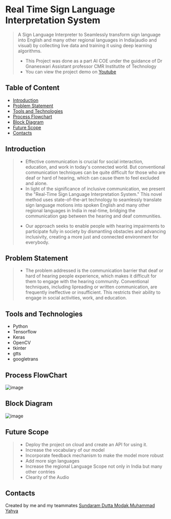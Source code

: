 # Real Time Sign Language Interpretation System
> A Sign Language Interpreter to Seamlessly transform sign language into English and many other regional languages in India(audio and visual) by collecting live data and training it using deep learning algorithms.
> + This Project was done as a part AI COE under the guidance of Dr Gnaneswari Assistant professor CMR Institutite of Technology
> + You can view the project demo on [Youtube](https://www.youtube.com/watch?v=8eshmYSX06s)
## Table of Content
+ [Introduction](https://github.com/CelinaThingbaijam/Real-Time-Sign-Language-Interpretation-System/blob/main/README.md#introduction)
+ [Problem Statement](https://github.com/CelinaThingbaijam/Real-Time-Sign-Language-Interpretation-System/blob/main/README.md#problem-statement)
+ [Tools and Technologies](https://github.com/CelinaThingbaijam/Real-Time-Sign-Language-Interpretation-System/blob/main/README.md#tools-and-technology)
+ [Process Flowchart](https://github.com/CelinaThingbaijam/Real-Time-Sign-Language-Interpretation-System/blob/main/README.md#process-flowchart)
+ [Block Diagram](https://github.com/CelinaThingbaijam/Real-Time-Sign-Language-Interpretation-System/blob/main/README.md#block-diagram)
+ [Future Scope](https://github.com/CelinaThingbaijam/Real-Time-Sign-Language-Interpretation-System/blob/main/README.md#future-scope)
+ [Contacts]()  
## Introduction
> - Effective communication is crucial for social interaction, education, and work in today's connected world. But conventional communication techniques can be quite difficult for those who are deaf or hard of hearing, which can cause them to feel excluded and alone. 
> - In light of the significance of inclusive communication, we present the "Real-Time Sign Language Interpretation System." This novel method uses state-of-the-art technology to seamlessly translate sign language motions into spoken English and many other regional languages in India in real-time, bridging the communication gap between the hearing and deaf communities. 
> + Our approach seeks to enable people with hearing impairments to participate fully in society by dismantling obstacles and advancing inclusivity, creating a more just and connected environment for everybody.
## Problem Statement
> - The problem addressed is the communication barrier that deaf or hard of hearing people experience, which makes it difficult for them to engage with the hearing community. Conventional techniques, including lipreading or written communication, are frequently ineffective or insufficient. This restricts their ability to engage in social activities, work, and education.

## Tools and Technologies
+ Python
+ Tensorflow
+ Keras
+ OpenCV
+ tkinter
+ gtts
+ googletrans

## Process FlowChart
![image](https://github.com/user-attachments/assets/ddc20839-6ec7-4966-8b01-26a45237a548)

## Block Diagram
![image](https://github.com/user-attachments/assets/48c13644-1ef9-4290-9b75-2afcc523e889)

## Future Scope
> + Deploy the project on cloud and create an API for using it.
> + Increase the vocabulary of our model
> + Incorporate feedback mechanism to make the model more robust
> + Add more sign languages
> + Increase the regional Language Scope not only in India but many other contries
> + Clearity of the Audio

## Contacts
Created by me and my teammates [Sundaram Dutta Modak]( https://github.com/SDM-BQA),[Muhammad Yahya](https://github.com/yahyaa69)
